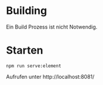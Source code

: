 # Building
Ein Build Prozess ist nicht Notwendig.

# Starten

```
npm run serve:element
```

Aufrufen unter http://localhost:8081/

